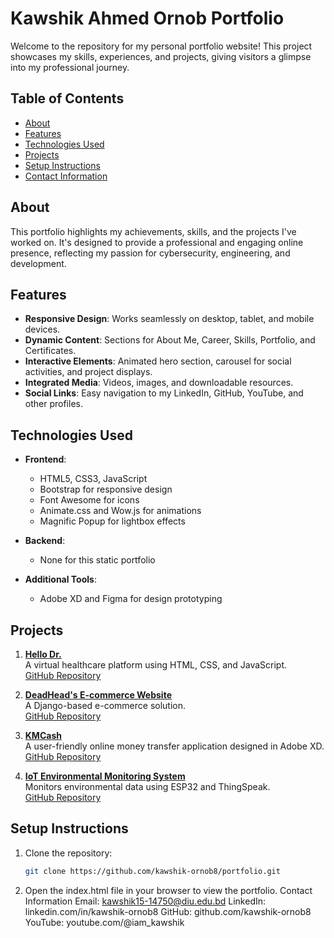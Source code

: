 # Kawshik Ahmed Ornob Portfolio

Welcome to the repository for my personal portfolio website! This project showcases my skills, experiences, and projects, giving visitors a glimpse into my professional journey.

## Table of Contents

- [About](#about)
- [Features](#features)
- [Technologies Used](#technologies-used)
- [Projects](#projects)
- [Setup Instructions](#setup-instructions)
- [Contact Information](#contact-information)

## About

This portfolio highlights my achievements, skills, and the projects I've worked on. It's designed to provide a professional and engaging online presence, reflecting my passion for cybersecurity, engineering, and development.

## Features

- **Responsive Design**: Works seamlessly on desktop, tablet, and mobile devices.
- **Dynamic Content**: Sections for About Me, Career, Skills, Portfolio, and Certificates.
- **Interactive Elements**: Animated hero section, carousel for social activities, and project displays.
- **Integrated Media**: Videos, images, and downloadable resources.
- **Social Links**: Easy navigation to my LinkedIn, GitHub, YouTube, and other profiles.

## Technologies Used

- **Frontend**:
  - HTML5, CSS3, JavaScript
  - Bootstrap for responsive design
  - Font Awesome for icons
  - Animate.css and Wow.js for animations
  - Magnific Popup for lightbox effects

- **Backend**:
  - None for this static portfolio

- **Additional Tools**:
  - Adobe XD and Figma for design prototyping

## Projects

1. **[Hello Dr.](https://kawshik-ornob8.github.io/Hello-Dr/)**  
   A virtual healthcare platform using HTML, CSS, and JavaScript.  
   [GitHub Repository](https://github.com/kawshik-ornob8/Hello-Dr)

2. **[DeadHead's E-commerce Website](https://kawshik-ornob8.github.io/DeadHead-s-Ecommerce-Website/)**  
   A Django-based e-commerce solution.  
   [GitHub Repository](https://github.com/kawshik-ornob8/DeadHead-s-Ecommerce-Website)

3. **[KMCash](https://xd.adobe.com/view/704c264d-87e8-4fcc-975d-05479ea881e9-251f/?fbclid=IwAR0kH-XD40vX0pBIwb9m7kd2TDTP1cM1uEmbPf1DOP06iGGPRmgp2dhnAv0)**  
   A user-friendly online money transfer application designed in Adobe XD.  
   [GitHub Repository](https://github.com/kawshik-ornob8/KMCash)

4. **[IoT Environmental Monitoring System](https://youtu.be/Av2uzMKMC6g?si=5fGENG3W5GuJJx3M)**  
   Monitors environmental data using ESP32 and ThingSpeak.  
   [GitHub Repository](https://github.com/kawshik-ornob8/IoT-Environmental-Monitoring-System)

## Setup Instructions

1. Clone the repository:
   ```bash
   git clone https://github.com/kawshik-ornob8/portfolio.git
2. Open the index.html file in your browser to view the portfolio.
   Contact Information
   Email: kawshik15-14750@diu.edu.bd
   LinkedIn: linkedin.com/in/kawshik-ornob8
   GitHub: github.com/kawshik-ornob8
   YouTube: youtube.com/@iam_kawshik
